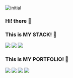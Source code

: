 ![initial](https://user-images.githubusercontent.com/67571521/211616557-b76269f9-ce4a-41dd-b1ec-e8389fb42b53.jpg)

### Hi! there :baby_chick:
### This is MY STACK! 🐣

<div>
	<img src="https://img.shields.io/badge/C-A8B9CC?style=for-the-badge&logo=appveyor&logo=C&logoColor=white" />
	<img src="https://img.shields.io/badge/Python-3776AB?style=for-the-badge&logo=appveyor&logo=Python&logoColor=white" />
	<img src="https://img.shields.io/badge/Java-007396?style=for-the-badge&logo=appveyor&logo=Java&logoColor=white" />
</div>

### This is MY PORTFOLIO! 🐥

<div>
  	<img src="https://img.shields.io/badge/GitHub-181717?style=for-the-badge&logo=GitHub&logoColor=white" />
	<img src="https://img.shields.io/badge/YouTube-FF0000?style=for-the-badge&logo=YouTube&logoColor=white" />
	<img src="https://img.shields.io/badge/Velog-20C997?style=for-the-badge&logo=Velog&logoColor=white" />
	<img src="https://img.shields.io/badge/Notion-000000?style=for-the-badge&logo=Notion&logoColor=white" />
</div>

<!--
**miinseo324/miinseo324** is a ✨ _special_ ✨ repository because its `README.md` (this file) appears on your GitHub profile.

Here are some ideas to get you started:

- 🔭 I’m currently working on ...
- 🌱 I’m currently learning ...
- 👯 I’m looking to collaborate on ...
- 🤔 I’m looking for help with ...
- 💬 Ask me about ...
- 📫 How to reach me: ...
- 😄 Pronouns: ...
- ⚡ Fun fact: ...
-->
